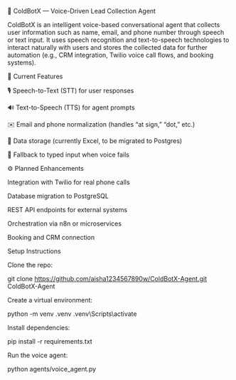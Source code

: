 🧠 ColdBotX — Voice-Driven Lead Collection Agent

ColdBotX is an intelligent voice-based conversational agent that collects user information such as name, email, and phone number through speech or text input. It uses speech recognition and text-to-speech technologies to interact naturally with users and stores the collected data for further automation (e.g., CRM integration, Twilio voice call flows, and booking systems).

🚀 Current Features

🎙️ Speech-to-Text (STT) for user responses

🔊 Text-to-Speech (TTS) for agent prompts

✉️ Email and phone normalization (handles “at sign,” “dot,” etc.)

💾 Data storage (currently Excel, to be migrated to Postgres)

🧩 Fallback to typed input when voice fails

⚙️ Planned Enhancements

Integration with Twilio for real phone calls

Database migration to PostgreSQL

REST API endpoints for external systems

Orchestration via n8n or microservices

Booking and CRM connection

Setup Instructions

Clone the repo:

git clone https://github.com/aisha1234567890w/ColdBotX-Agent.git
ColdBotX-Agent


Create a virtual environment:

python -m venv .venv
.venv\Scripts\activate


Install dependencies:

pip install -r requirements.txt


Run the voice agent:

python agents/voice_agent.py